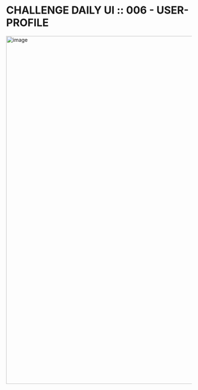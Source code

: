 # CHALLENGE DAILY UI :: 006 - USER-PROFILE

<img width="945" alt="image" src="https://user-images.githubusercontent.com/6808728/192375716-d0e000d7-71f6-415f-987a-cc9365cec6e3.png">
